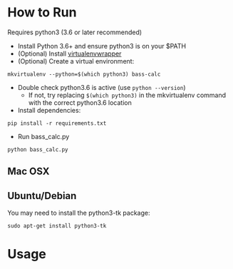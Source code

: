 # How to Run
Requires python3 (3.6 or later recommended)

- Install Python 3.6+ and ensure python3 is on your $PATH
- (Optional) Install [virtualenvwrapper](https://virtualenvwrapper.readthedocs.io)
- (Optional) Create a virtual environment:

```
mkvirtualenv --python=$(which python3) bass-calc
```
- Double check python3.6 is active (use `python --version`)
    - If not, try replacing `$(which python3)` in the mkvirtualenv command with the correct python3.6 location
- Install dependencies:
```
pip install -r requirements.txt
```
- Run bass_calc.py
```
python bass_calc.py
```

## Mac OSX
## Ubuntu/Debian
You may need to install the python3-tk package:
```
sudo apt-get install python3-tk
```

# Usage